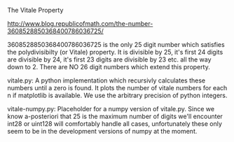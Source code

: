 The Vitale Property

 http://www.blog.republicofmath.com/the-number-3608528850368400786036725/


3608528850368400786036725 is the only 25 digit number which satisfies
the polydivisibilty (or Vitale) property. It is divisible by 25, it's
first 24 digits are divisible by 24, it's first 23 digits are divisible
by 23 etc. all the way down to 2. There are NO 26 digit numbers which
extend this property.

vitale.py: A python implementation which recursivly calculates these
numbers until a zero is found. It plots the number of vitale numbers for
each n if matplotlib is available. We use the arbitrary precision of
python integers.

vitale-numpy.py: Placeholder for a numpy version of vitale.py. Since we
know a-posteriori that 25 is the maximum number of digits we'll
encounter int28 or uint128 will comfortably handle all cases,
unfortunately these only seem to be in the development versions of numpy
at the moment.
